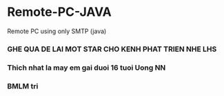 # Remote-PC-JAVA
Remote PC using only SMTP (java)

### GHE QUA DE LAI MOT STAR CHO KENH PHAT TRIEN NHE LHS
### Thich nhat la may em gai duoi 16 tuoi Uong NN
### BMLM tri
